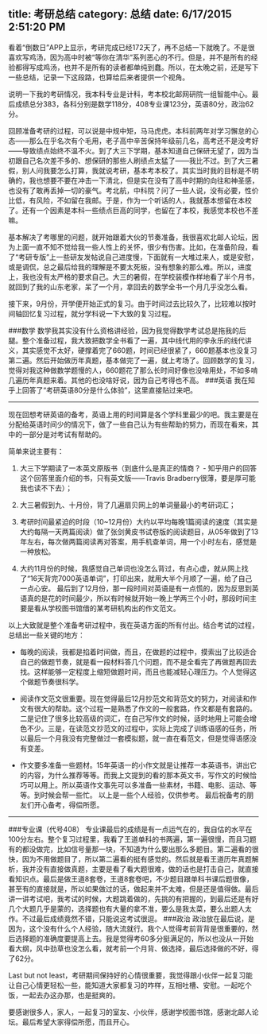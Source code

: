 title: 考研总结
category: 总结
date: 6/17/2015 2:51:20 PM 
---
看着“倒数日”APP上显示，考研完成已经172天了，再不总结一下就晚了。不是很喜欢写鸡汤，因为高中时被“等你在清华”系列恶心的不行。但是，并不是所有的经验都得写成鸡汤，也并不是所有的读者都单纯到蠢。所以，在太晚之前，还是写下一些总结，记录一下这段路，也算给后来者提供一个视角。

说明一下我的考研情况，我本科专业是计科，考本校北邮网研院一组智能中心。最后成绩总分383，各科分别是数学118分，408专业课123分，英语80分，政治62分。
<!-----more------>
回顾准备考研的过程，可以说是中规中矩，马马虎虎。本科前两年对学习懈怠的心态——那么在乎名次有个毛用，老子高中辛苦保持年级前几名，高考还不是没考好——导致绩点始终不温不火。到了大三下学期，基本知道自己保研无望了，因为当初跟自己名次差不多的、想保研的那些人刷绩点太猛了——我比不过。到了大三暑假，别人问我要怎么打算，我就说考研，基本考本校了。其实当时我的目标是不明确的，我也想要不要在冲击一下清北，但是实在没有了高中时期的向往和神圣感，也没有了敢再丢掉一切的豪气。考北航，中科院？问了一些人说，没有必要，性价比低，有风险，不如留在我邮。于是，作为一个听话的人，我就基本想留在本校了。还有一个因素是本科一些绩点巨高的同学，也留在了本校，我感觉本校也不差嘛。

基本解决了考哪里的问题，就开始跟着大伙的节奏准备，我很喜欢北邮人论坛，因为上面一直不知不觉给我一些人性上的关怀，很少有伤害。比如，在准备阶段，看了“考研专版”上一些研友发帖说自己进度慢，下面就有一大堆过来人，或是安慰，或是调侃，总之最后给我的理解是不要太死板，没有想象的那么难。所以，进度上，我也没有太严格的要求自己。大三的暑假，在学校装模作样地看了半个月书，就回到了我的山东老家，呆了一个月，拿回去的数学全书一个月几乎没怎么看。

接下来，9月份，开学便开始正式的复习。由于时间过去比较久了，比较难以按时间轴回忆复习过程，就分学科说一下大致的复习过程。

###数学
数学我其实没有什么资格讲经验，因为我觉得数学考试总是拖我的后腿。整个准备过程，我大致把数学全书看了一遍，其中线代用的李永乐的线代讲义，其实感觉不太好，硬撑着完了660题，时间已经很紧了，660题基本也没复习第二遍。然后开始做历年真题，基本做完了一遍，就上考场了。回顾数学的复习，觉得对我这种做数学题慢的人，660题花了那么长时间好像也没啥用处，不如多啃几遍历年真题来着。其他的也没啥好说，因为自己考得也不高。
###英语
我在知乎上回答了“考研英语80分是什么体验”，这里直接贴过来吧。

---
现在回想考研英语的备考，英语上用的时间算是各个学科里最少的吧。我主要是在分配给英语时间少的情况下，做了一些自己认为有些帮助的努力，而现在看来，其中的一部分是对考试有帮助的。

简单来说主要有：


1. 大三下学期读了一本英文原版书（到底什么是真正的情商？ - 知乎用户的回答 这个回答里面介绍的书，只有英文版——Travis Bradberry很薄，要是厚可能我也读不下去）；


2. 大三暑假到九、十月份，背了几遍扇贝网上的单词量最小的考研词汇；


3. 考研时间最紧迫的时段（10~12月份）大约以平均每晚1篇阅读的速度（其实是大约每隔一天两篇阅读）做了张剑黄皮书试卷版的阅读题目，从05年做到了13年左右，每次做两篇阅读再对答案，用手机查单词，用一个小时左右，感觉是一种放松。


4. 大约11月份的时候，我感觉自己单词也没怎么背过，有点心虚，就从网上找了“16天背完7000英语单词”，打印出来，就用大半个月顺了一遍，给了自己一点心安。
最后到了12月份，那一段时间对英语是有一点慌的，因为反思到英语真的是花的时间最少，所以有时候就开始一晚上学两三个小时，那段时间主要是看从学校图书馆借的某考研机构出的作文范文。

以上大致就是整个准备考研过程中，我在英语方面的所有付出。结合考试的过程，总结出一些关键的地方：


- 每晚的阅读，我都是掐着时间做，而且，在做题的过程中，摸索出了比较适合自己的做题节奏，就是看一段材料答几个问题，而不是全看完了再做题再回去找。这样能够一定程度上缩短做题时间，而且也能减轻心理压力。个人觉得这个做题节奏很科学。


- 阅读作文范文很重要。现在觉得最后12月抄范文和背范文的努力，对阅读和作文有很大的帮助。这个过程一是熟悉了作文的一般套路，作文都是有套路的。二是记住了很多比较高级的词汇，在自己写作文的时候，适时地用上可能会增色不少。三是，在读范文抄范文的过程中，实际上完成了训练语感的任务，所以最后一个月我没有完整做过一套模拟题，就一直在看范文，但是觉得语感没有变差。


- 作文要多准备一些题材。15年英语一的小作文就是让推荐一本英语书，讲出它的内容，为什么推荐等等。而我上文提到的看的那本英文书，写作文的时候恰巧可以用上。所以英语作文事先可以多准备一些素材，书籍、电影、运动、等等。到时候会帮一些忙。
以上是一些个人经验，仅供参考。
最后祝备考的朋友们开心备考，得偿所愿。

---

###专业课（代号408）
专业课最后的成绩是有一点运气在的，我自估的水平在100分左右。整个复习过程里，我看了王道单科的书两遍，第一遍很慢，而且习题有的都没做完，比如信号量那一块，不知道为什么要出那么多题目。第二遍看的很快，因为不用做题目了，所以第二遍看的挺有感觉的。然后就是看王道历年真题解析，我并没有直接做真题，主要是看了看大题很难，做的话也是打击自己，就直接看知识点。最后是做王道8套卷，王道8套卷吧，不少题目跟单科书课后题很像，甚至有的直接就是，所以如果做过的话，做起来并不太难，但是还是值得做。最后讲一讲考试吧，我考试的时候，大题跳着做的，先挑的有把握的，到最后还是有好几个大题几乎是蒙的，选择题也有大量的拿不准，要么是我太菜，要么出题人太作。不过最后成绩竟然不错，只能说这考试很逗。
###政治
政治放在最后说，是因为，这个没有什么个人经验，随大流就行。我个人觉得考前背背是很重要的，然后选择题的准确度要提高上去。我是觉得考60多分挺满足的，所以也没从一开始看大纲，风中劲草也没怎么看，就考前一个月背、做选择，最后选择做的不好，得了62分。

Last but not least，考研期间保持好的心情很重要，我觉得跟小伙伴一起复习能让自己心情更轻松一些，能知道大家都复习的咋样，互相吐槽、安慰。一起吃个饭，一起去办这办那，也是挺爽的。

要感谢很多人，家人，一起复习的室友、小伙伴，感谢学校图书馆，感谢北邮人论坛。最后希望大家得偿所愿，而且开心。


